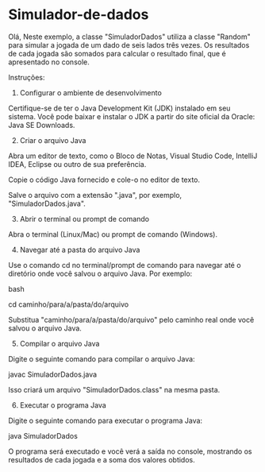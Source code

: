 # Simulador-de-dados

Olá, Neste exemplo, a classe "SimuladorDados" utiliza a classe "Random" para simular a jogada de um dado de seis lados três vezes. Os resultados de cada jogada são somados para calcular o resultado final, que é apresentado no console.

Instruções:

1. Configurar o ambiente de desenvolvimento

Certifique-se de ter o Java Development Kit (JDK) instalado em seu sistema. Você pode baixar e instalar o JDK a partir do site oficial da Oracle: Java SE Downloads.

2. Criar o arquivo Java

Abra um editor de texto, como o Bloco de Notas, Visual Studio Code, IntelliJ IDEA, Eclipse ou outro de sua preferência.

Copie o código Java fornecido e cole-o no editor de texto.

Salve o arquivo com a extensão ".java", por exemplo, "SimuladorDados.java".

3. Abrir o terminal ou prompt de comando

Abra o terminal (Linux/Mac) ou prompt de comando (Windows).

4. Navegar até a pasta do arquivo Java

Use o comando cd no terminal/prompt de comando para navegar até o diretório onde você salvou o arquivo Java. Por exemplo:

bash

cd caminho/para/a/pasta/do/arquivo

Substitua "caminho/para/a/pasta/do/arquivo" pelo caminho real onde você salvou o arquivo Java.

5. Compilar o arquivo Java

Digite o seguinte comando para compilar o arquivo Java:

javac SimuladorDados.java

Isso criará um arquivo "SimuladorDados.class" na mesma pasta.

6. Executar o programa Java

Digite o seguinte comando para executar o programa Java:

java SimuladorDados

O programa será executado e você verá a saída no console, mostrando os resultados de cada jogada e a soma dos valores obtidos.
